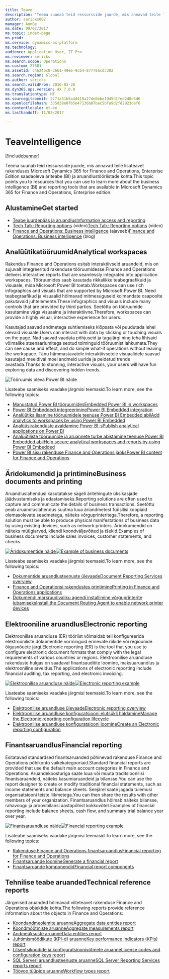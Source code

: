```yaml
---
title: Teave
description: "Teema suunab teid ressursside juurde, mis annavad teile lisateavet rakenduses Microsoft Dynamics 365 for Finance and Operations, Enterprise Edition saadaoleva äriteabe ja aruandlustööriistade kohta."
author: sericks007
manager: AnnBe
ms.date: 09/07/2017
ms.topic: index-page
ms.prod: 
ms.service: dynamics-ax-platform
ms.technology: 
audience: Application User, IT Pro
ms.reviewer: sericks
ms.search.scope: Operations
ms.custom: 27681
ms.assetid: c4624bc8-3661-49e6-9cb4-87778acdc302
ms.search.region: Global
ms.author: sericks
ms.search.validFrom: 2016-02-28
ms.dyn365.ops.version: AX 7.0.0
ms.translationtype: HT
ms.sourcegitcommit: 2771a31b5a4d418a27de0ebe1945d1fed2d8d6d6
ms.openlocfilehash: 335d38e0fb5e47136b87bac5bfa9d2fd2923def6
ms.contentlocale: et-ee
ms.lasthandoff: 11/03/2017

---
```


# <a name="intelligence"></a><span data-ttu-id="dbcc8-103">Teave</span><span class="sxs-lookup"><span data-stu-id="dbcc8-103">Intelligence</span></span>

[!include[banner](../includes/banner.md)]

<span data-ttu-id="dbcc8-104">Teema suunab teid ressursside juurde, mis annavad teile lisateavet rakenduses Microsoft Dynamics 365 for Finance and Operations, Enterprise Edition saadaoleva äriteabe (BI) ja aruandlustööriistade kohta.</span><span class="sxs-lookup"><span data-stu-id="dbcc8-104">This topic points you to resources that you can use to learn more about the business intelligence (BI) and reporting tools that are available in Microsoft Dynamics 365 for Finance and Operations, Enterprise edition.</span></span>

## <a name="get-started"></a><span data-ttu-id="dbcc8-105">Alustamine</span><span class="sxs-lookup"><span data-stu-id="dbcc8-105">Get started</span></span>
- [<span data-ttu-id="dbcc8-106">Teabe juurdepääs ja aruandlus</span><span class="sxs-lookup"><span data-stu-id="dbcc8-106">Information access and reporting</span></span>](information-access-reporting.md)
- <span data-ttu-id="dbcc8-107">[Tech Talk: Reporting options](https://www.youtube.com/watch?v=NzZONjKs5xA) (video)</span><span class="sxs-lookup"><span data-stu-id="dbcc8-107">[Tech Talk: Reporting options](https://www.youtube.com/watch?v=NzZONjKs5xA) (video)</span></span>
- <span data-ttu-id="dbcc8-108">[Finance and Operations: Business intelligence](https://blogs.msdn.microsoft.com/dynamicsaxbi/) (ajaveeb)</span><span class="sxs-lookup"><span data-stu-id="dbcc8-108">[Finance and Operations: Business intelligence](https://blogs.msdn.microsoft.com/dynamicsaxbi/) (blog)</span></span>

## <a name="analytical-workspaces"></a><span data-ttu-id="dbcc8-109">Analüütikatööruumid</span><span class="sxs-lookup"><span data-stu-id="dbcc8-109">Analytical workspaces</span></span>
<span data-ttu-id="dbcc8-110">Rakendus Finance and Operations esitab interaktiivseid aruandeid, mis on sujuvalt integreeritud rakenduse tööruumidesse.</span><span class="sxs-lookup"><span data-stu-id="dbcc8-110">Finance and Operations delivers interactive reports that are seamlessly integrated into application workspaces.</span></span> <span data-ttu-id="dbcc8-111">Tööruumides saab kasutada rikkalikke teabegraafikuid ja visuaale, mida Microsoft Power BI toetab.</span><span class="sxs-lookup"><span data-stu-id="dbcc8-111">Workspaces can use rich infographics and visuals that are supported by Microsoft Power BI.</span></span> <span data-ttu-id="dbcc8-112">Need teabegraafikud ja visuaalid hõlmavad mitmesuguseid kolmandate osapoolte pakutavaid juhtelemente.</span><span class="sxs-lookup"><span data-stu-id="dbcc8-112">These infographics and visuals include many controls that are provided by third parties.</span></span> <span data-ttu-id="dbcc8-113">Seetõttu on tööruumide kasutamine väga visuaalne ja interaktiivne.</span><span class="sxs-lookup"><span data-stu-id="dbcc8-113">Therefore, workspaces can provide a highly visual, interactive experience for users.</span></span>

<span data-ttu-id="dbcc8-114">Kasutajad saavad andmetega suhtlemiseks klõpsata või puudutada lehel olevaid visuaale.</span><span class="sxs-lookup"><span data-stu-id="dbcc8-114">Users can interact with data by clicking or touching visuals on the page.</span></span> <span data-ttu-id="dbcc8-115">Nad saavad vaadata põhjuseid ja tagajärgi ning teha lihtsaid võimalike stsenaariumitega seotud toiminguid tööruumist lahkumata.</span><span class="sxs-lookup"><span data-stu-id="dbcc8-115">They can see cause and effect, and do simple what-if operations without leaving the workspace.</span></span> <span data-ttu-id="dbcc8-116">Tänu hämmastavatele interaktiivsetele visuaalidele saavad kasutajad meeldival moel andmeid uurida ja peidetud trende avastada.</span><span class="sxs-lookup"><span data-stu-id="dbcc8-116">Thanks to stunning, interactive visuals, your users will have fun exploring data and discovering hidden trends.</span></span>

![Tööruumis oleva Power BI näide](./media/Power-BI-in-D365-Workspace.png)

 <span data-ttu-id="dbcc8-118">Lisateabe saamiseks vaadake järgmisi teemasid.</span><span class="sxs-lookup"><span data-stu-id="dbcc8-118">To learn more, see the following topics:</span></span>

 - [<span data-ttu-id="dbcc8-119">Manustatud Power BI tööruumides</span><span class="sxs-lookup"><span data-stu-id="dbcc8-119">Embedded Power BI in workspaces</span></span>](embed-power-bi-workspaces.md)
 - [<span data-ttu-id="dbcc8-120">Power BI Embeddedi integreerimine</span><span class="sxs-lookup"><span data-stu-id="dbcc8-120">Power BI Embedded integration</span></span>](power-bi-embedded-integration.md)
 - [<span data-ttu-id="dbcc8-121">Analüütika lisamine tööruumidele teenuse Power BI Embedded abil</span><span class="sxs-lookup"><span data-stu-id="dbcc8-121">Add analytics to workspaces by using Power BI Embedded</span></span>](add-analytics-tab-workspaces.md)
 - [<span data-ttu-id="dbcc8-122">Analüüsirakenduste avaldamine Power BI-s</span><span class="sxs-lookup"><span data-stu-id="dbcc8-122">Publish analytical applications on Power BI</span></span>](publish-apps-powerbi.md)
 - [<span data-ttu-id="dbcc8-123">Analüütiliste tööruumide ja aruannete turbe abistamine teenuse Power BI Embedded abil</span><span class="sxs-lookup"><span data-stu-id="dbcc8-123">Help secure analytical workspaces and reports by using Power BI Embedded</span></span>](secure-analytical-workspaces.md)
 - [<span data-ttu-id="dbcc8-124">Power BI sisu rakenduse Finance and Operations jaoks</span><span class="sxs-lookup"><span data-stu-id="dbcc8-124">Power BI content for Finance and Operations</span></span>](power-bi-home-page.md)

## <a name="business-documents-and-printing"></a><span data-ttu-id="dbcc8-125">Äridokumendid ja printimine</span><span class="sxs-lookup"><span data-stu-id="dbcc8-125">Business documents and printing</span></span>
<span data-ttu-id="dbcc8-126">Aruandluslahendusi kasutatakse sageli äritehingute üksikasjade jäädvustamiseks ja edastamiseks.</span><span class="sxs-lookup"><span data-stu-id="dbcc8-126">Reporting solutions are often used to capture and communicate the details of business transactions.</span></span> <span data-ttu-id="dbcc8-127">Seetõttu peab aruandluslahendus suutma luua äriandmetest füüsilisi koopiaid olemasolevate seadmetega, näiteks võrguprinteritega.</span><span class="sxs-lookup"><span data-stu-id="dbcc8-127">Therefore, a reporting solution must be able to produce physical manifestations of business data by using existing devices, such as network printers.</span></span> <span data-ttu-id="dbcc8-128">Äridokumendid on näiteks müügiarved, kliendi koondväljavõtted ja tšekid.</span><span class="sxs-lookup"><span data-stu-id="dbcc8-128">Examples of business documents include sales invoices, customer statements, and checks.</span></span>

<span data-ttu-id="dbcc8-129">[![Äridokumentide näide](./media/image-of-business-documents-1024x632.png)](./media/image-of-business-documents.png)</span><span class="sxs-lookup"><span data-stu-id="dbcc8-129">[![Example of business documents](./media/image-of-business-documents-1024x632.png)](./media/image-of-business-documents.png)</span></span>

<span data-ttu-id="dbcc8-130">Lisateabe saamiseks vaadake järgmisi teemasid.</span><span class="sxs-lookup"><span data-stu-id="dbcc8-130">To learn more, see the following topics:</span></span>

- [<span data-ttu-id="dbcc8-131">Dokumentide aruandlusteenuste ülevaade</span><span class="sxs-lookup"><span data-stu-id="dbcc8-131">Document Reporting Services overview</span></span>](document-reporting-services.md)
- [<span data-ttu-id="dbcc8-132">Finance and Operationsi rakendustes printimine</span><span class="sxs-lookup"><span data-stu-id="dbcc8-132">Printing in Finance and Operations applications</span></span>](print-documents.md)
- [<span data-ttu-id="dbcc8-133">Dokumendi marsruudivaliku agendi installimine võrguprinterite lubamiseks</span><span class="sxs-lookup"><span data-stu-id="dbcc8-133">Install the Document Routing Agent to enable network printer devices</span></span>](install-document-routing-agent.md)

## <a name="electronic-reporting"></a><span data-ttu-id="dbcc8-134">Elektrooniline aruandlus</span><span class="sxs-lookup"><span data-stu-id="dbcc8-134">Electronic reporting</span></span>
<span data-ttu-id="dbcc8-135">Elektroonilise aruandluse (ER) tööriist võimaldab teil konfigureerida elektrooniliste dokumentide vorminguid erinevate riikide või regioonide õigusnõuete järgi.</span><span class="sxs-lookup"><span data-stu-id="dbcc8-135">Electronic reporting (ER) is the tool that you use to configure electronic document formats that comply with the legal requirements of various countries or regions.</span></span> <span data-ttu-id="dbcc8-136">Elektroonilise aruandluse rakenduste hulgas on saadaval finantsauditite loomine, maksuaruandlus ja elektrooniline arveldus.</span><span class="sxs-lookup"><span data-stu-id="dbcc8-136">The applications of electronic reporting include financial auditing, tax reporting, and electronic invoicing.</span></span>

<span data-ttu-id="dbcc8-137">[![Elektroonilise aruandluse näide](./media/electronic-reporting-example.png)](./media/electronic-reporting-example.png)</span><span class="sxs-lookup"><span data-stu-id="dbcc8-137">[![Electronic reporting example](./media/electronic-reporting-example.png)](./media/electronic-reporting-example.png)</span></span>

<span data-ttu-id="dbcc8-138">Lisateabe saamiseks vaadake järgmisi teemasid.</span><span class="sxs-lookup"><span data-stu-id="dbcc8-138">To learn more, see the following topics:</span></span>

- [<span data-ttu-id="dbcc8-139">Elektroonilise aruandluse ülevaade</span><span class="sxs-lookup"><span data-stu-id="dbcc8-139">Electronic reporting overview</span></span>](general-electronic-reporting.md)
- [<span data-ttu-id="dbcc8-140">Elektroonilise aruandluse konfiguratsiooni elutsükli haldamine</span><span class="sxs-lookup"><span data-stu-id="dbcc8-140">Manage the Electronic reporting configuration lifecycle</span></span>](general-electronic-reporting-manage-configuration-lifecycle.md)
- [<span data-ttu-id="dbcc8-141">Elektroonilise aruandluse konfiguratsiooni loomine</span><span class="sxs-lookup"><span data-stu-id="dbcc8-141">Create an Electronic reporting configuration</span></span>](electronic-reporting-configuration.md)

## <a name="financial-reporting"></a><span data-ttu-id="dbcc8-142">Finantsaruandlus</span><span class="sxs-lookup"><span data-stu-id="dbcc8-142">Financial reporting</span></span>
<span data-ttu-id="dbcc8-143">Esitatavad standardsed finantsaruanded põhinevad rakenduse Finance and Operations põhikonto vaikekategooriaid.</span><span class="sxs-lookup"><span data-stu-id="dbcc8-143">Standard financial reports are provided that use the default main account categories in Finance and Operations.</span></span> <span data-ttu-id="dbcc8-144">Aruandekoosturiga saate luua või muuta traditsioonilisi finantsaruandeid, näiteks kasumiaruandeid ja bilansse.</span><span class="sxs-lookup"><span data-stu-id="dbcc8-144">You can use the report designer to create or modify traditional financial statements, such as income statements and balance sheets.</span></span> <span data-ttu-id="dbcc8-145">Seejärel saate jagada tulemusi organisatsiooni teiste liikmetega.</span><span class="sxs-lookup"><span data-stu-id="dbcc8-145">You can then share the results with other members of your organization.</span></span> <span data-ttu-id="dbcc8-146">Finantsaruandlus hõlmab näiteks bilansse, rahavoogu ja proovibilansi aastapõhist kokkuvõtet.</span><span class="sxs-lookup"><span data-stu-id="dbcc8-146">Examples of financial reporting include balance sheets, cash flow, and summary trial balance year over year.</span></span>

<span data-ttu-id="dbcc8-147">[![Finantsaruandluse näide](./media/financial-reporting-example.png)](./media/financial-reporting-example.png)</span><span class="sxs-lookup"><span data-stu-id="dbcc8-147">[![Financial reporting example](./media/financial-reporting-example.png)](./media/financial-reporting-example.png)</span></span>

<span data-ttu-id="dbcc8-148">Lisateabe saamiseks vaadake järgmisi teemasid.</span><span class="sxs-lookup"><span data-stu-id="dbcc8-148">To learn more, see the following topics:</span></span>

- [<span data-ttu-id="dbcc8-149">Rakenduse Finance and Operations finantsaruandlus</span><span class="sxs-lookup"><span data-stu-id="dbcc8-149">Financial reporting for Finance and Operations</span></span>](financial-reporting-intro.md)
- [<span data-ttu-id="dbcc8-150">Finantsaruande loomine</span><span class="sxs-lookup"><span data-stu-id="dbcc8-150">Generate a financial report</span></span>](generate-financial-report.md)
- [<span data-ttu-id="dbcc8-151">Finantsaruande komponendid</span><span class="sxs-lookup"><span data-stu-id="dbcc8-151">Financial report components</span></span>](financial-report-components.md)

## <a name="technical-reference-reports"></a><span data-ttu-id="dbcc8-152">Tehnilise teabe aruanded</span><span class="sxs-lookup"><span data-stu-id="dbcc8-152">Technical reference reports</span></span>
<span data-ttu-id="dbcc8-153">Järgmised aruanded hõlmavad viiteteavet rakenduse Finance and Operations objektide kohta.</span><span class="sxs-lookup"><span data-stu-id="dbcc8-153">The following reports provide reference information about the objects in Finance and Operations:</span></span>

- [<span data-ttu-id="dbcc8-154">Koondandmeolemite aruanne</span><span class="sxs-lookup"><span data-stu-id="dbcc8-154">Aggregate data entities report</span></span>](aggregate-data-entities-report.md)
- [<span data-ttu-id="dbcc8-155">Koondmõõtmiste aruanne</span><span class="sxs-lookup"><span data-stu-id="dbcc8-155">Aggregate measurements report</span></span>](aggregate-measurements-report.md)
- [<span data-ttu-id="dbcc8-156">Andmeüksuste aruanne</span><span class="sxs-lookup"><span data-stu-id="dbcc8-156">Data entities report</span></span>](../data-entities/data-entities-report.md)
- [<span data-ttu-id="dbcc8-157">Juhtimismõõdikute (KPI-d) aruanne</span><span class="sxs-lookup"><span data-stu-id="dbcc8-157">Key performance indicators (KPIs) report</span></span>](key-performance-indicators-report.md)
- [<span data-ttu-id="dbcc8-158">Litsentsikoodide ja konfiguratsioonivõtmete aruanne</span><span class="sxs-lookup"><span data-stu-id="dbcc8-158">License codes and configuration keys report</span></span>](../sysadmin/license-codes-configuration-keys-report.md)
- [<span data-ttu-id="dbcc8-159">SQL Serveri aruandlusteenuste aruanne</span><span class="sxs-lookup"><span data-stu-id="dbcc8-159">SQL Server Reporting Services reports report</span></span>](SSRS-report.md)
- [<span data-ttu-id="dbcc8-160">Töövoo tüüpide aruanne</span><span class="sxs-lookup"><span data-stu-id="dbcc8-160">Workflow types report</span></span>](../../fin-and-ops/organization-administration/workflow-types-report.md)

